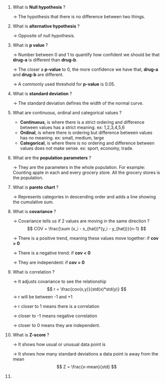 1. What is **Null hypothesis** ?

   -> The hypothesis that there is no difference between two things.

2. What is **alternative hypothesis** ?

   -> Opposite of null hypothesis.

3. What is **p value** ?

   -> Number between 0 and 1 to quantify how confident we should be that **drug-a** is different than **drug-b**. 

   -> The closer a **p-value** to 0, the more confidence we have that, **drug-a** and **drug-b** are different.

   -> A commonly used threshold for **p-value** is 0.05. 

4. What is **standard deviation** ?

   -> The standard deviation defines the width of the normal curve.

5. What are continuous, ordinal and categorical values ?

   - **Continuous**, is where there is a strict ordering and difference between values has a strict meaning. ex: 1,2,3,4,5,6
   - **Ordinal**, is where there is ordering but difference between values has no meaning.  ex: small, medium, large
   - **Categorical**, is where there is no ordering and difference between values does not make sense. ex: sport, economy, trade.

6. What are the **population parameters** ?

   -> They are the parameters in the whole population. For example: Counting apple in each and every grocery store. All the grocery stores is the population.

7. What is **pareto chart** ?

   -> Represents categories in descending order and adds a line showing the cumulative sum.

8. What is **covariance** ?

   -> Covariance tells us if 2 values are moving in the same direction ?
   $$
   COV = \frac{\sum (x_i - x_{hat})*(y_i - y_{hat})}{n-1}
   $$

   -> There is a positive trend, meaning these values move together: if **cov > 0**

   -> There is a negative trend: if **cov < 0**

   -> They are independent: if **cov = 0**

9. What is correlation ?

   -> It adjusts covariance to see the relationship
   $$
   r = \frac{cov(x,y)}{std(x)*std(y)}
   $$
   -> r will be between -1 and +1

   -> r closer to 1 means there is a correlation

   -> closer to -1 means negative correlation

   -> closer to 0 means they are independent.

10. What is **Z-score** ?

    -> It shows how usual or unusual data point is

    -> It shows how many standard deviations a data point is away from the mean
    $$
    Z = \frac{x-mean}{std}
    $$

11. 
